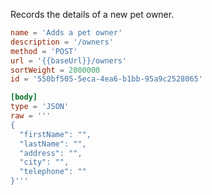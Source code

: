 Records the details of a new pet owner.

```toml
name = 'Adds a pet owner'
description = '/owners'
method = 'POST'
url = '{{baseUrl}}/owners'
sortWeight = 2000000
id = '550bf505-5eca-4ea6-b1bb-95a9c2528065'

[body]
type = 'JSON'
raw = '''
{
  "firstName": "",
  "lastName": "",
  "address": "",
  "city": "",
  "telephone": ""
}'''
```
